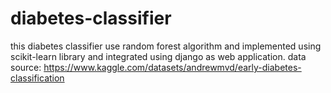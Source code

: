 # diabetes-classifier
this diabetes classifier use random forest algorithm and implemented using scikit-learn library and integrated using django as web application.
data source: https://www.kaggle.com/datasets/andrewmvd/early-diabetes-classification
